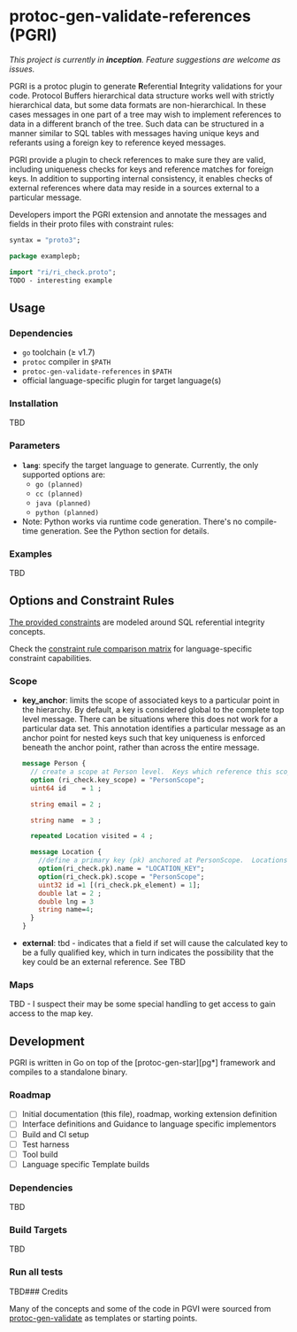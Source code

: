 # protoc-gen-validate-references (PGRI)

*This project is currently in **inception**. Feature suggestions are welcome as issues.*

PGRI is a protoc plugin to generate **R**eferential **I**ntegrity validations for your code. Protocol Buffers hierarchical data structure works well with strictly hierarchical data, but some data formats are non-hierarchical.  In these cases messages in one part of a tree may wish to implement references to data in a different branch of the tree.  Such data can be structured in a manner similar to SQL tables with messages having unique keys and referants using a foreign key to reference keyed messages.

PGRI provide a plugin to check references to make sure they are valid, including uniqueness checks for keys and reference matches for foreign keys.  In addition to supporting internal consistency, it enables checks of external references where data may reside in a sources external to a particular message.

Developers import the PGRI extension and annotate the messages and fields in their proto files with constraint rules:

```protobuf
syntax = "proto3";

package examplepb;

import "ri/ri_check.proto";
TODO - interesting example
```

## Usage

### Dependencies

- `go` toolchain (≥ v1.7)
- `protoc` compiler in `$PATH`
- `protoc-gen-validate-references` in `$PATH`
- official language-specific plugin for target language(s)

### Installation

TBD

### Parameters

- **`lang`**: specify the target language to generate. Currently, the only supported options are:
  - `go (planned)`
  - `cc (planned)`
  - `java (planned)`
  - `python (planned)`
- Note: Python works via runtime code generation. There's no compile-time generation. See the Python section for details.

### Examples

TBD

## Options and Constraint Rules

[The provided constraints](protobuf/refcheck.proto) are modeled around SQL referential integrity concepts.

Check the [constraint rule comparison matrix](rule_comparison.md) for language-specific constraint capabilities.

### Scope

- **key_anchor**: limits the scope of associated keys to a particular point in the hierarchy. By default, a key is considered global to the complete top level message.  There can be situations where this does not work for a particular data set. This annotation identifies a particular message as an anchor point for nested keys such that key uniqueness is enforced beneath the anchor point, rather than across the entire message.

  ```protobuf
  message Person {
    // create a scope at Person level.  Keys which reference this scope will be checked within this scope
    option (ri_check.key_scope) = "PersonScope";
    uint64 id    = 1 ;

    string email = 2 ;

    string name  = 3 ;

    repeated Location visited = 4 ;

    message Location {
      //define a primary key (pk) anchored at PersonScope.  Locations will be uniquely keyed per person.
      option(ri_check.pk).name = "LOCATION_KEY";
      option(ri_check.pk).scope = "PersonScope";
      uint32 id =1 [(ri_check.pk_element) = 1];
      double lat = 2 ;
      double lng = 3 
      string name=4;
    }
  }
  ```
- **external**: tbd - indicates that a field if set will cause the calculated key to be a fully qualified key, which in turn indicates the possibility that the key could be an external reference. See TBD

### Maps

TBD - I suspect their may be some special handling to get access to gain access to the map key.

## Development

PGRI is written in Go on top of the [protoc-gen-star][pg*] framework and compiles to a standalone binary.

### Roadmap

- [ ] Initial documentation (this file), roadmap, working extension definition
- [ ] Interface definitions and Guidance to language specific implementors
- [ ] Build and CI setup
- [ ] Test harness
- [ ] Tool build
- [ ] Language specific Template builds

### Dependencies

TBD

### Build Targets

TBD

### Run all tests

TBD### Credits

Many of the concepts and some of the code in PGVI were sourced from [protoc-gen-validate](https://github.com/envoyproxy/protoc-gen-validate) as templates or starting points.
